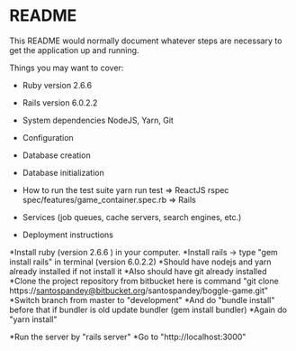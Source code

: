 # README

This README would normally document whatever steps are necessary to get the
application up and running.

Things you may want to cover:

* Ruby version 
    2.6.6
* Rails version
    6.0.2.2
* System dependencies
    NodeJS, Yarn, Git
* Configuration

* Database creation

* Database initialization

* How to run the test suite
    yarn run test => ReactJS
    rspec spec/features/game_container.spec.rb => Rails

* Services (job queues, cache servers, search engines, etc.)

* Deployment instructions


*Install ruby (version 2.6.6 ) in your computer.
*Install rails -> type "gem install rails" in terminal (version 6.0.2.2)
*Should have nodejs and yarn already installed if not install it
*Also should have git already installed
*Clone the project repository from bitbucket here is command "git clone https://santospandey@bitbucket.org/santospandey/boggle-game.git"
*Switch branch from master to "development"
*And do "bundle install" before that if bundler is old update bundler (gem install bundler)
*Again do "yarn install"

*Run the server by "rails server"
*Go to "http://localhost:3000"
